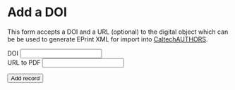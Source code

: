 Add a DOI
=========

This form accepts a DOI and a URL (optional) to the digital object
which can be be used to generate EPrint XML for import into
[CaltechAUTHORS](https://authors.library.caltech.edu).

<form method="post" action="{{base_url}}/add-doi">
<input type="hidden" name="uname" value="{{uname}}">
<div>
<label>DOI</label>
<input type="text" name="doi" value="" title="Enter a DOI here">
</div>
<div>
<label>URL to PDF</label>
<input type="text" name="object_url" value="" title="Enter the URL for the PDF or other digital object">
</div>
<p>
<input type="submit" name="submit" value="Add record">
</p>
</form>
